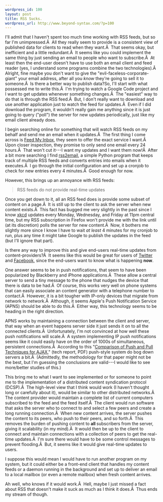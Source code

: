 ```yaml
--- 
wordpress_id: 100
layout: post
title: RSS Sucks.
wordpress_url: http://www.beyond-syntax.com/?p=100
---
```

I'll admit that I haven't spent too much time working with RSS feeds, but so far I'm unimpressed.Â  All they really seem to provide is a consistent view of published data for clients to read when they want.Â  That seems okay, but inefficient and a little redundant.Â  It seems like you could implement the same thing by just sending an email to people who want to subscribe.Â  At least then the end-user doesn't have to use both an email client and feed reader (yes, I understand some programs combine the two technologies).Â  Alright, fine maybe you don't want to give the "evil-faceless-corporate-giant" your email address, after all you <em>know </em>they're going to sell it to someone.Â  Is there a better way to publish data?<!--more-->So, I'll start with what possessed me to write this.Â  I'm trying to watch a Google Code project and I want to get updates whenever something changes.Â  The "easiest" way to do that is through the RSS feed.Â  But, I don't really want to download and use another application just to watch the feed for updates.Â  Even if I did download the program, it wouldn't really gain me anything since it is just going to query ("poll") the server for new updates periodically, just like my email client already does.

I begin searching online for something that will watch RSS feeds on my behalf and send me an email when it updates.Â  The first thing I come across is <a href="http://www.feedmyinbox.com/">Feed My Inbox</a>, they seem to offer the exact service I want.Â  Upon closer inspection, they promise to only send one email every 24 hours.Â  That won't cut it---I want my updates and I want them now!Â  After a bit more searching I find <a href="http://rss2email.infogami.com/">rss2email</a>, a simple Python program that keeps track of multiple RSS feeds and converts entries into emails when it executes.Â  I go through the initial configuration and set up a cronjob to check for new entries every 4 minutes.Â  Good enough for now.

However, this brings up an annoyance with RSS feeds:
<blockquote>RSS feeds do not provide real-time updates</blockquote>
Once you get down to it, all an RSS feed does is provide some subset of content on a page.Â  It is still up to the client to ask the server when new content exists.Â  This fact has bugged me very slightly in the past since I know <a href="http://www.xkcd.com/">xkcd</a> updates every Monday, Wednesday, and Friday at 11pm central time, but my RSS subscription in Firefox won't provide me with the link until (at its discretion) polls the server for new content.Â  Now, it bothers me slightly more since I know I have to wait <em>at least </em>4 minutes for my cronjob to run, plus any time it might take Google to publish the updates in the feed (but I'll ignore that part).

Is there any way to improve this and give end-users real-time updates from content-providers?Â  It seems like this would be great for users of <a href="http://www.twitter.com/">Twitter</a> and <a href="http://www.facebook.com/">Facebook</a>, since the end-users want to know what is happening <strong>now</strong>.

One answer seems to be in push notifications, that seem to have been popularized by Blackberry and iPhone applications.Â  These allow a central server to send a tiny message to the phone that nudges the device that there is data to be had.Â  Of course, this works very well on phone systems that can easily associate an content generator with a telephone number to contact.Â  However, it is a bit tougher with IP-only devices that migrate from network to network.Â  Although, it seems Apple's Push Notification Service (APNS) should be able to do this.Â  Either way, this technology seems to be heading in the right direction.

APNS works by maintaining a connection between the client and server, that way when an event happens server side it just sends it on to all the connected clients.Â  Unfortunately, I'm not convinced at how well these push notifications will scale.Â  A system implementing IP push notifications seems like it could easily have on the order of 1000s of simultaneous, persistent connections.Â  According to this "<a href="http://swerl.tudelft.nl/twiki/pub/Main/TechnicalReports/TUD-SERG-2007-016.pdf">Comparison of Push and Pull Techniques for AJAX</a>," (tech report, PDF) push-style system do bog down servers a bit.Â  (Admittedly, the methodology for that paper might not be the best, but I'm guessing the conclusions are valid---I would like to see more/better studies of this.)

This bring me to what I want to see implemented or for someone to point me to the implementation of a distributed content syndication protocol (DCSP).Â  The high-level view that I think would work (I haven't thought long or carefully about it), would be similar to other distributed networks.Â  The content provider would maintain a complete list of current computers subscribed to the feed and the feed itself.Â  The client would run software that asks the server who to connect to and select a few peers and create a long running connection.Â  When new content arrives, the server pushes the content to its peers, who push to their peers, and so forth.Â  This removes the burden of pushing content to <strong>all </strong>subscribers from the server, giving it scalability (in my mind).Â  It would then be up to the client to connect and maintain connections with a collection of peers to get the real-time updates.Â  I'm sure there would have to be some control messages to prevent flooding.Â  But, it seems like it would give real-time updates to users.

I suppose this would mean I would have to run another program on my system, but it could either be a front-end client that handles my content feeds or a daemon running in the background and set up to deliver an email to a local mailbox (or even a remote mailbox) when fresh content arrives.

Ah well, who knows if it would work.Â  Hell, maybe I just missed a fact about RSS that doesn't make it suck as much as I think it does.Â  Thus ends my stream of though.
